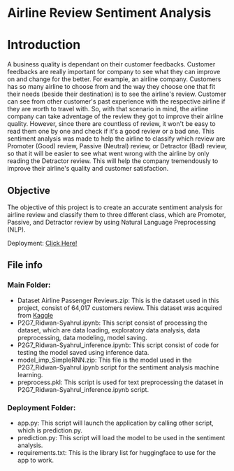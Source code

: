 # Airline Review Sentiment Analysis

# Introduction
A business quality is dependant on their customer feedbacks. Customer feedbacks are really important for company to see what they can improve on and change for the better. For example, an airline company. Customers has so many airline to choose from and the way they choose one that fit their needs (beside their destination) is to see the airline's review. Customer can see from other customer's past experience with the respective airline if they are worth to travel with. So, with that scenario in mind, the airline company can take adventage of the review they got to improve their airline quality. However, since there are countless of review, it won't be easy to read them one by one and check if it's a good review or a bad one. This sentiment analysis was made to help the airline to classify which review are Promoter (Good) review, Passive (Neutral) review, or Detractor (Bad) review, so that it will be easier to see what went wrong with the airline by only reading the Detractor review. This will help the company tremendously to improve their airline's quality and customer satisfaction.

## Objective
The objective of this project is to create an accurate sentiment analysis for airline review and classify them to three different class, which are Promoter, Passive, and Detractor review by using Natural Language Preprocessing (NLP).

Deployment: [Click Here!]([https://huggingface.co/spaces/RidwanMS/Airline_Review_Sentiment_Analysis])

## File info
### Main Folder:
- Dataset Airline Passenger Reviews.zip: This is the dataset used in this project, consist of 64,017 customers review. This dataset was acquired from [Kaggle]([https://www.kaggle.com/datasets/malharkhatu/airline-passenger-reviews/data])
- P2G7_Ridwan-Syahrul.ipynb: This script consist of processing the dataset, which are data loading, exploratory data analysis, data preprocessing, data modeling, model saving.
- P2G7_Ridwan-Syahrul_inference.ipynb: This script consist of code for testing the model saved using inference data.
- model_imp_SimpleRNN.zip: This file is the model used in the P2G7_Ridwan-Syahrul.ipynb script for the sentiment analysis machine learning.
- preprocess.pkl: This script is used for text preprocessing the dataset in P2G7_Ridwan-Syahrul_inference.ipynb script.
  
### Deployment Folder:
- app.py: This script will launch the application by calling other script, which is prediction.py.
- prediction.py: This script will load the model to be used in the sentiment analysis.
- requirements.txt: This is the library list for huggingface to use for the app to work.
